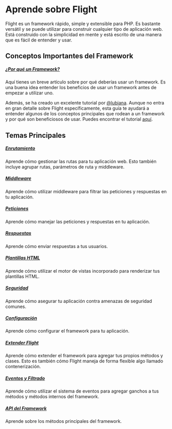 # Aprende sobre Flight

Flight es un framework rápido, simple y extensible para PHP. Es bastante versátil y se puede utilizar para construir cualquier tipo de aplicación web. Está construido con la simplicidad en mente y está escrito de una manera que es fácil de entender y usar.

## Conceptos Importantes del Framework

##### [¿Por qué un Framework?](/learn/why-frameworks)

Aquí tienes un breve artículo sobre por qué deberías usar un framework. Es una buena idea entender los beneficios de usar un framework antes de empezar a utilizar uno.

Además, se ha creado un excelente tutorial por [@lubiana](https://git.php.fail/lubiana). Aunque no entra en gran detalle sobre Flight específicamente, esta guía te ayudará a entender algunos de los conceptos principales que rodean a un framework y por qué son beneficiosos de usar. Puedes encontrar el tutorial [aquí](https://git.php.fail/lubiana/no-framework-tutorial/src/branch/master/README.md).

## Temas Principales

##### [Enrutamiento](/learn/routing)

Aprende cómo gestionar las rutas para tu aplicación web. Esto también incluye agrupar rutas, parámetros de ruta y middleware.

##### [Middleware](/learn/middleware)

Aprende cómo utilizar middleware para filtrar las peticiones y respuestas en tu aplicación.

##### [Peticiones](/learn/requests)

Aprende cómo manejar las peticiones y respuestas en tu aplicación.

##### [Respuestas](/learn/responses)

Aprende cómo enviar respuestas a tus usuarios.

##### [Plantillas HTML](/learn/templates)

Aprende cómo utilizar el motor de vistas incorporado para renderizar tus plantillas HTML.

##### [Seguridad](/learn/security)

Aprende cómo asegurar tu aplicación contra amenazas de seguridad comunes.

##### [Configuración](/learn/configuration)

Aprende cómo configurar el framework para tu aplicación.

##### [Extender Flight](/learn/extending)

Aprende cómo extender el framework para agregar tus propios métodos y clases. Esto es también cómo Flight maneja de forma flexible algo llamado contenerización.

##### [Eventos y Filtrado](/learn/filtering)

Aprende cómo utilizar el sistema de eventos para agregar ganchos a tus métodos y métodos internos del framework.

##### [API del Framework](/learn/api)

Aprende sobre los métodos principales del framework.